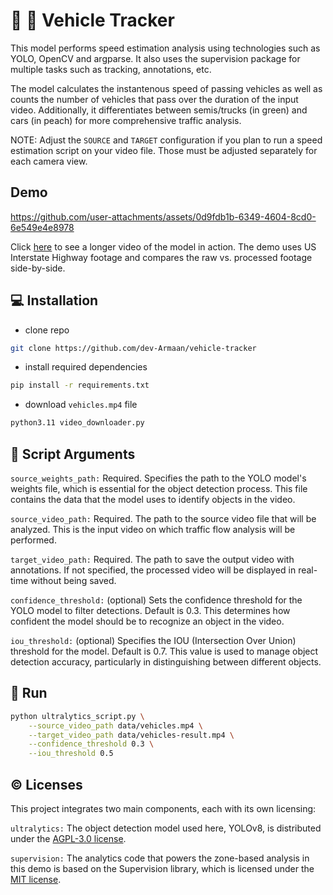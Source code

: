 # :car: :camera_flash: Vehicle Tracker

This model performs speed estimation analysis using technologies such as YOLO, OpenCV and argparse. It also uses the supervision package for multiple tasks such as tracking, annotations, etc.

The model calculates the instantenous speed of passing vehicles as well as counts the number of vehicles that pass over the duration of the input video. Additionally, it differentiates between semis/trucks (in green) and cars (in peach) for more comprehensive traffic analysis.

NOTE: Adjust the `SOURCE` and `TARGET` configuration if you plan to run a speed estimation script on your video file. Those must be adjusted separately for each camera view.


## Demo

https://github.com/user-attachments/assets/0d9fdb1b-6349-4604-8cd0-6e549e4e8978


Click [here](https://youtu.be/S-3mQ_zNbvw) to see a longer video of the model in action. The demo uses US Interstate Highway footage and compares the raw vs. processed footage side-by-side.

## :computer: Installation

* clone repo
```bash
git clone https://github.com/dev-Armaan/vehicle-tracker
```

* install required dependencies
```bash
pip install -r requirements.txt
```

* download `vehicles.mp4` file
```bash
python3.11 video_downloader.py
```

## :wrench: Script Arguments

`source_weights_path:` Required. Specifies the path to the YOLO model's weights file, which is essential for the object detection process. This file contains the data that the model uses to identify objects in the video.

`source_video_path:` Required. The path to the source video file that will be analyzed. This is the input video on which traffic flow analysis will be performed.

`target_video_path:` Required. The path to save the output video with annotations. If not specified, the processed video will be displayed in real-time without being saved.

`confidence_threshold:` (optional) Sets the confidence threshold for the YOLO model to filter detections. Default is 0.3. This determines how confident the model should be to recognize an object in the video.

`iou_threshold:` (optional) Specifies the IOU (Intersection Over Union) threshold for the model. Default is 0.7. This value is used to manage object detection accuracy, particularly in distinguishing between different objects.

## :runner: Run

```bash
python ultralytics_script.py \
    --source_video_path data/vehicles.mp4 \
    --target_video_path data/vehicles-result.mp4 \
    --confidence_threshold 0.3 \
    --iou_threshold 0.5
```

## :copyright: Licenses

This project integrates two main components, each with its own licensing:

`ultralytics:` The object detection model used here, YOLOv8, is distributed under the [AGPL-3.0 license](https://github.com/ultralytics/ultralytics/blob/main/LICENSE).

`supervision:` The analytics code that powers the zone-based analysis in this demo is based on the Supervision library, which is licensed under the [MIT license](https://github.com/roboflow/supervision/blob/develop/LICENSE.md).



